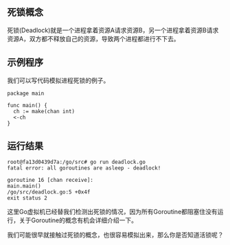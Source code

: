 
## 死锁概念

死锁(Deadlock)就是一个进程拿着资源A请求资源B，另一个进程拿着资源B请求资源A，双方都不释放自己的资源，导致两个进程都进行不下去。

## 示例程序

我们可以写代码模拟进程死锁的例子。

```golang
package main

func main() {
  ch := make(chan int)
  <-ch
}
```

## 运行结果

```
root@fa13d0439d7a:/go/src# go run deadlock.go
fatal error: all goroutines are asleep - deadlock!

goroutine 16 [chan receive]:
main.main()
/go/src/deadlock.go:5 +0x4f
exit status 2
```

这里Go虚拟机已经替我们检测出死锁的情况，因为所有Goroutine都阻塞住没有运行，关于Goroutine的概念有机会详细介绍一下。

我们可能很早就接触过死锁的概念，也很容易模拟出来，那么你是否知道活锁呢？
